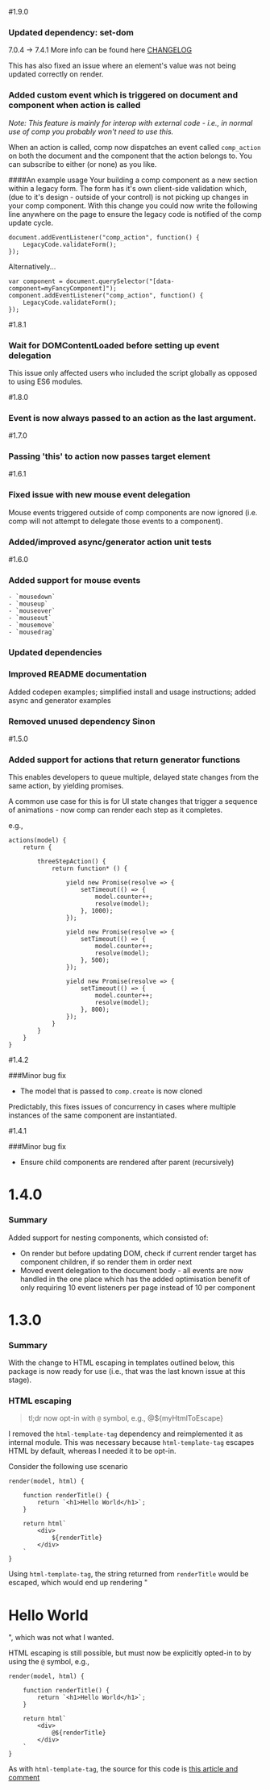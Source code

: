 #1.9.0

### Updated dependency: set-dom
7.0.4 -> 7.4.1
More info can be found here [CHANGELOG](https://github.com/DylanPiercey/set-dom/blob/master/CHANGELOG.md)

This has also fixed an issue where an element's value was not being updated correctly on render.

### Added custom event which is triggered on document and component when action is called
*Note: This feature is mainly for interop with external code - i.e., in normal use of comp you probably won't need to use this.*

When an action is called, comp now dispatches an event called `comp_action` on both the document and the component that the action belongs to. You can subscribe to either (or none) as you like.

####An example usage
Your building a comp component as a new section within a legacy form. The form has it's own client-side validation which, (due to it's design - outside of your control) is not picking up changes in your comp component. With this change you could now write the following line anywhere on the page to ensure the legacy code is notified of the comp update cycle.

```
document.addEventListener("comp_action", function() {
    LegacyCode.validateForm();
});
```

Alternatively...

```
var component = document.querySelector("[data-component=myFancyComponent]");
component.addEventListener("comp_action", function() {
    LegacyCode.validateForm();
});
```


#1.8.1

### Wait for DOMContentLoaded before setting up event delegation
This issue only affected users who included the script globally as opposed to using ES6 modules. 

#1.8.0

### Event is now always passed to an action as the last argument.


#1.7.0

### Passing 'this' to action now passes target element

#1.6.1

### Fixed issue with new mouse event delegation
Mouse events triggered outside of comp components are now ignored (i.e. comp will not attempt to delegate those events to a component).

### Added/improved async/generator action unit tests 

#1.6.0

### Added support for mouse events

    - `mousedown`
    - `mouseup`
    - `mouseover`
    - `mouseout`
    - `mousemove`
    - `mousedrag`

### Updated dependencies

### Improved README documentation
Added codepen examples; simplified install and usage instructions; added async and generator examples

### Removed unused dependency Sinon 

#1.5.0

### Added support for actions that return generator functions
This enables developers to queue multiple, delayed state changes from the same action, by yielding promises.

A common use case for this is for UI state changes that trigger a sequence of animations - now comp can render each step as it completes.

e.g.,

```
actions(model) {
    return {

        threeStepAction() {
            return function* () {
                
                yield new Promise(resolve => {
                    setTimeout(() => {
                        model.counter++;
                        resolve(model);
                    }, 1000);
                });

                yield new Promise(resolve => {
                    setTimeout(() => {
                        model.counter++;
                        resolve(model);
                    }, 500);
                });

                yield new Promise(resolve => {
                    setTimeout(() => {
                        model.counter++;
                        resolve(model);
                    }, 800);
                });
            }
        }
    }
}
```

#1.4.2

###Minor bug fix
- The model that is passed to `comp.create` is now cloned
 
 Predictably, this fixes issues of concurrency in cases where multiple instances of the same component are instantiated.

#1.4.1

###Minor bug fix
- Ensure child components are rendered after parent (recursively) 

# 1.4.0

### Summary

Added support for nesting components, which consisted of:

- On render but before updating DOM, check if current render target has component children, if so render them in order next
- Moved event delegation to the document body - all events are now handled in the one place which has the added optimisation benefit of only requiring 10 event listeners per page instead of 10 per component

# 1.3.0

### Summary

With the change to HTML escaping in templates outlined below, this package is now ready for use (i.e., that was the last known issue at this stage).

### HTML escaping

>tl;dr now opt-in with `@` symbol, e.g., @${myHtmlToEscape}

I removed the `html-template-tag` dependency and reimplemented it as internal module. This was necessary because `html-template-tag` escapes HTML by default, whereas I needed it to be opt-in.

Consider the following use scenario

```
render(model, html) {

    function renderTitle() {
        return `<h1>Hello World</h1>`;
    }

    return html`
        <div>
            ${renderTitle}
        </div>
    `
}
```

Using `html-template-tag`, the string returned from `renderTitle` would be escaped, which would end up rendering "<h1>Hello World</h1>", which was not what I wanted.

HTML escaping is still possible, but must now be explicitly opted-in to by using the `@` symbol, e.g.,

```
render(model, html) {

    function renderTitle() {
        return `<h1>Hello World</h1>`;
    }

    return html`
        <div>
            @${renderTitle}
        </div>
    `
}
```

As with `html-template-tag`, the source for this code is [this article and comment](http://www.2ality.com/2015/01/template-strings-html.html#comment-2078932192)
